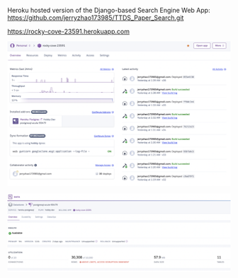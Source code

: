 Heroku hosted version of the Django-based Search Engine Web App: https://github.com/jerryzhao173985/TTDS_Paper_Search.git

https://rocky-cove-23591.herokuapp.com

![TTDS Online Paper Search App](app.png)

![TTDS Online Paper Search PostgreSQL Database](database.png)
